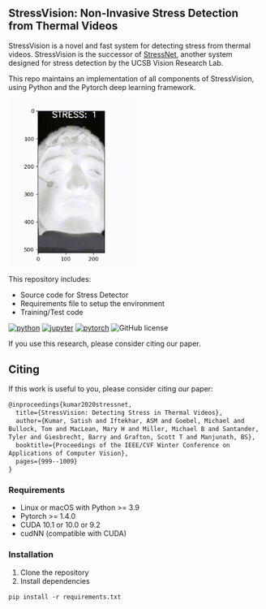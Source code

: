 ## StressVision: Non-Invasive Stress Detection from Thermal Videos
StressVision is a novel and fast system for detecting stress from thermal videos.
StressVision is the successor of [StressNet](https://github.com/UCSB-VRL/StressNet-Detecting-stress-from-thermal-videos),
another system designed for stress detection by the UCSB Vision Research Lab.

This repo maintains an implementation of all components of StressVision, using Python and the Pytorch deep learning framework.

<img src="figures/output.gif" width="250">

This repository includes:
* Source code for Stress Detector
* Requirements file to setup the environment
* Training/Test code

[![python](https://img.shields.io/badge/Python-3.9-3776AB.svg?style=flat&logo=python&logoColor=white)](https://www.python.org)
[![jupyter](https://img.shields.io/badge/Jupyter-Lab-F37626.svg?style=flat&logo=Jupyter)](https://jupyterlab.readthedocs.io/en/stable)
[![pytorch](https://img.shields.io/badge/PyTorch-1.6.0-EE4C2C.svg?style=flat&logo=pytorch)](https://pytorch.org)
![GitHub license](https://img.shields.io/cocoapods/l/AFNetworking)

If you use this research, please consider citing our paper.

## Citing

If this work is useful to you, please consider citing our paper:
```
@inproceedings{kumar2020stressnet,
  title={StressVision: Detecting Stress in Thermal Videos},
  author={Kumar, Satish and Iftekhar, ASM and Goebel, Michael and Bullock, Tom and MacLean, Mary H and Miller, Michael B and Santander, Tyler and Giesbrecht, Barry and Grafton, Scott T and Manjunath, BS},
  booktitle={Proceedings of the IEEE/CVF Winter Conference on Applications of Computer Vision},
  pages={999--1009}
}
```

### Requirements
- Linux or macOS with Python >= 3.9
- Pytorch >= 1.4.0
- CUDA 10.1 or 10.0 or 9.2
- cudNN (compatible with CUDA)

### Installation
1. Clone the repository
2. Install dependencies
```
pip install -r requirements.txt
```
